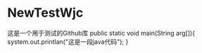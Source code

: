 # NewTestWjc
这是一个用于测试的Github库
public static void main(String arg[]){
  system.out.printlan("这是一段java代码");
}
